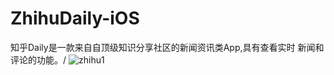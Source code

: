 # ZhihuDaily-iOS
知乎Daily是⼀款来⾃自顶级知识分享社区的新闻资讯类App,具有查看实时 新闻和评论的功能。/
![zhihu1](https://www.github.com/oahgnehzoul/ZhihuDaily-iOS/raw/master/path/to/zhihu1.gif)


